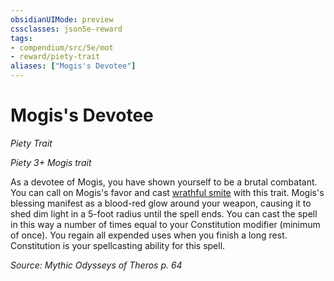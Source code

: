 ```yaml
---
obsidianUIMode: preview
cssclasses: json5e-reward
tags:
- compendium/src/5e/mot
- reward/piety-trait
aliases: ["Mogis's Devotee"]
---
```

# Mogis's Devotee
*Piety Trait*  

*Piety 3+ Mogis trait*

As a devotee of Mogis, you have shown yourself to be a brutal combatant. You can call on Mogis's favor and cast [wrathful smite](/Systems/5e/spells/wrathful-smite.md) with this trait. Mogis's blessing manifest as a blood-red glow around your weapon, causing it to shed dim light in a 5-foot radius until the spell ends. You can cast the spell in this way a number of times equal to your Constitution modifier (minimum of once). You regain all expended uses when you finish a long rest. Constitution is your spellcasting ability for this spell.

*Source: Mythic Odysseys of Theros p. 64*